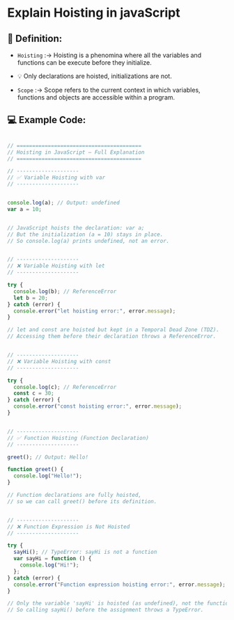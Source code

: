 # Explain Hoisting in javaScript


## 🧠 Definition:


- `Hoisting` :->  Hoisting is a phenomina where all the variables and functions can be execute before they initialize.
- 💡 Only declarations are hoisted, initializations are not.

- `Scope` :-> Scope refers to the current context in which variables, functions and objects are accessible within a program.

## 💻 Example Code:


```js

// ========================================
// Hoisting in JavaScript – Full Explanation
// ========================================

// --------------------
// ✅ Variable Hoisting with var
// --------------------


console.log(a); // Output: undefined
var a = 10;


// JavaScript hoists the declaration: var a;
// But the initialization (a = 10) stays in place.
// So console.log(a) prints undefined, not an error.


// --------------------
// ❌ Variable Hoisting with let
// --------------------

try {
  console.log(b); // ReferenceError
  let b = 20;
} catch (error) {
  console.error("let hoisting error:", error.message);
}

// let and const are hoisted but kept in a Temporal Dead Zone (TDZ).
// Accessing them before their declaration throws a ReferenceError.


// --------------------
// ❌ Variable Hoisting with const
// --------------------

try {
  console.log(c); // ReferenceError
  const c = 30;
} catch (error) {
  console.error("const hoisting error:", error.message);
}


// --------------------
// ✅ Function Hoisting (Function Declaration)
// --------------------

greet(); // Output: Hello!

function greet() {
  console.log("Hello!");
}

// Function declarations are fully hoisted,
// so we can call greet() before its definition.


// --------------------
// ❌ Function Expression is Not Hoisted
// --------------------

try {
  sayHi(); // TypeError: sayHi is not a function
  var sayHi = function () {
    console.log("Hi!");
  };
} catch (error) {
  console.error("Function expression hoisting error:", error.message);
}

// Only the variable 'sayHi' is hoisted (as undefined), not the function assigned to it.
// So calling sayHi() before the assignment throws a TypeError.

```
